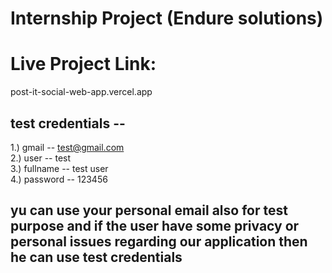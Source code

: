 # Internship Project (Endure solutions)

# Live Project Link:

post-it-social-web-app.vercel.app

## test credentials -- 

1.) gmail -- test@gmail.com 
<br>
2.) user -- test 
<br>
3.) fullname -- test user
<br>
4.) password -- 123456 
<br>

## yu can use your personal email also for test purpose and if the user have some privacy or personal issues regarding  our application then he can use test credentials
